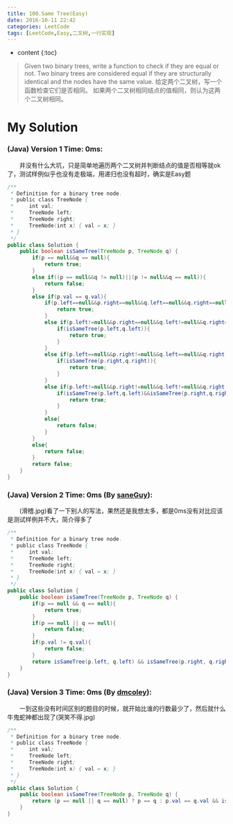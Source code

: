 ```yaml
---
title: 100.Same Tree(Easy)
date: 2016-10-11 22:42
categories: LeetCode
tags: [LeetCode,Easy,二叉树,一行实现]
---
```


* content
{:toc}


>Given two binary trees, write a function to check if they are equal or not.
Two binary trees are considered equal if they are structurally identical and the nodes have the same value.
给定两个二叉树，写一个函数检查它们是否相同。
如果两个二叉树相同结点的值相同，则认为这两个二叉树相同。

# My Solution
### (Java) Version 1  Time: 0ms:
　　并没有什么大坑，只是简单地遍历两个二叉树并判断结点的值是否相等就ok了，测试样例似乎也没有走极端，用递归也没有超时，确实是Easy题
```java
/**
 * Definition for a binary tree node.
 * public class TreeNode {
 *     int val;
 *     TreeNode left;
 *     TreeNode right;
 *     TreeNode(int x) { val = x; }
 * }
 */
public class Solution {
    public boolean isSameTree(TreeNode p, TreeNode q) {
        if(p == null&&q == null){
            return true;
        }
        else if((p == null&&q != null)||(p != null&&q == null)){
            return false;
        }
        else if(p.val == q.val){
            if(p.left==null&&p.right==null&&q.left==null&&q.right==null){
                return true;
            }
            else if(p.left!=null&&p.right==null&&q.left!=null&&q.right==null){
                if(isSameTree(p.left,q.left)){
                    return true;
                }
            }
            else if(p.left==null&&p.right!=null&&q.left==null&&q.right!=null){
                if(isSameTree(p.right,q.right)){
                    return true;
                }
            }
            else if(p.left!=null&&p.right!=null&&q.left!=null&&q.right!=null){
                if(isSameTree(p.left,q.left)&&isSameTree(p.right,q.right)){
                    return true;
                }
            }
            else{
                return false;
            }
        }
        else{
            return false;
        }
        return false;
    }
}
```
### (Java) Version 2  Time: 0ms (By [saneGuy](https://discuss.leetcode.com/user/saneguy)):
　　(滑稽.jpg)看了一下别人的写法，果然还是我想太多，都是0ms没有对比应该是测试样例并不大，简介得多了
```java
/**
 * Definition for a binary tree node.
 * public class TreeNode {
 *     int val;
 *     TreeNode left;
 *     TreeNode right;
 *     TreeNode(int x) { val = x; }
 * }
 */
public class Solution {
    public boolean isSameTree(TreeNode p, TreeNode q) {
        if(p == null && q == null){
            return true;
        }
        if(p == null || q == null){
            return false;
        }
        if(p.val != q.val){
            return false;
        }
        return isSameTree(p.left, q.left) && isSameTree(p.right, q.right);
    }
}
```
### (Java) Version 3  Time: 0ms (By [dmcoley](https://discuss.leetcode.com/user/dmcoley)):
　　一到这些没有时间区别的题目的时候，就开始比谁的行数最少了，然后就什么牛鬼蛇神都出现了(哭笑不得.jpg)
```java
/**
 * Definition for a binary tree node.
 * public class TreeNode {
 *     int val;
 *     TreeNode left;
 *     TreeNode right;
 *     TreeNode(int x) { val = x; }
 * }
 */
public class Solution {
    public boolean isSameTree(TreeNode p, TreeNode q) {
        return (p == null || q == null) ? p == q : p.val == q.val && isSameTree(p.left, q.left) && isSameTree(p.right, q.right);
    }
}
```